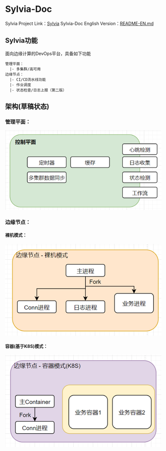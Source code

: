 # Sylvia-Doc
Sylvia Project Link：[Sylvia](https://github.com/FOXFOUND/Sylvia) 
Sylvia-Doc English Version：[README-EN.md](README-EN.md) 

## Sylvia功能

面向边缘计算的DevOps平台，具备如下功能
```
管理平面：
  |- 多集群/高可用
边缘节点：
  |- CI/CD流水线功能
  |- 作业调度
  |- 状态检查/日志上报（第二版）
```

## 架构(草稿状态)

### 管理平面：

![](IMG/control-panel-architecture.png)

### 边缘节点：

#### 裸机模式：
![](IMG/Edge-Panel-Bare-Machine.png)

#### 容器(基于K8S)模式：
![](IMG/Edge-Panel-Container-K8S-pattern.png)
